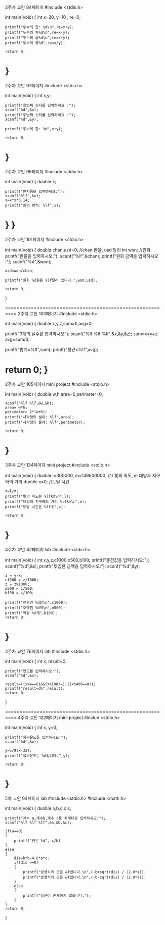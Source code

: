 2주차 교안 84페이지
#include <stdio.h>

int main(void)
{
    int x=20, y=10 , re=0;

    printf("두수의 합: %d\n",re=x+y);
    printf("두수의 차%d\n",re=x-y);
    printf("두수의 곱%d\n",re=x*y);
    printf("두수의 몫%d",re=x/y);

    return 0;
}
==========================================================
2주차 교안 97페이지
#include <stdio.h>

int main(void)
{
    int x,y;

    printf("첫번째 숫자를 입력하세요 :");
    scanf("%d",&x);
    printf("두번째 숫자를 입력하세요 :");
    scanf("%d",&y);

    printf("두수의 합: %d",x+y);

    return 0;
}
==========================================================
2주차 교안 99페이지
#include <stdio.h>

int main(void)
{
    double x;

    printf("반지름을 입력하세요:");
    scanf("%lf",&x);
    x=x*x*3.14;
    printf("원의 면적: %lf",x);
}
}
==========================================================
2주차 교안 101페이지
#include <stdio.h>

int main(void)
{
    double chan,usd=0; //chan 환율, usd 달러
    int won;  //원화
    printf("환율을 입력하시오:");
    scanf("%lf",&chan);
    printf("원화 금액을 입력하시오 :");
    scanf("%d",&won);
    
    usd=won/chan;
    
    printf("원화 %d원은 %lf달러 입니다.",won,usd);
    
    return 0;
}

==========================================================
2주차 교안 103페이지
#include <stdio.h>

int main(void)
{
  double x,y,z,sum=0,avg=0;
  
  printf("3개의 실수를 입력하시오");
  scanf("%lf %lf %lf",&x,&y,&z);
  sum=x+y+z;
  avg=sum/3;
  
  printf("합계=%lf",sum);
  printf("평균=%lf",avg);
  
  return 0;
}
==========================================================
2주차 교안 105페이지 mini project
#include <stdio.h>

int main(void)
{
	double w,h,area=0,perimeter=0;
	
	scanf("%lf %lf,&w,&h);
	area= w*h;
	perimeter= 2*(w+h);
	printf("사각형의 넓이: %lf",area);
	printf("사각형의 둘레: %lf",perimeter);
	
	return 0;
}
==========================================================
3주차 교안 134페이지 mini project
#include <stdio.h>

int main(void)
{
	duoble l=300000, m=149600000; // l 빛의 속도, m 태양과 지구와의 거리
	duoble x=0;	//도달 시간
	
	x=l/m;
	printf("빛의 속도는 %lfkm\n",l);
	printf("태양과 지구와의 거리 %lfkm\n",m);
	printf("도달 시간은 %lf초",x);
	
	return 0;
}
==========================================================
4주차 교안 42페이지 lab
#include <stdio.h>

int main(void)
{
    int x,y,z,c1000,o500,b100;
    printf("물건값을 입력하시오:");
    scanf("%d",&x);
    printf("투입한 금액을 입력하시오:");
    scanf("%d",&y);

    z = y-x;
    c1000 = z/1000;
    z = z%1000;
    o500 = z/500;
    b100 = z/100;

    printf("천원권 %d장\n",c1000);
    printf("오백원 %d개\n",o500);
    printf("백원 %d개",b100);
    return 0;
}
==========================================================
4주차 교안 76페이지 lab
#include <stdio.h>

int main(void)
{
	int x, result=0;
	
	printf("연도를 입력하시오:");
	scanf("%d",&x);
	
	result=((x%4==0)&&(x%100!=)||(x%400==0));
	printf("result=d%",result);
	return 0;
}


==========================================================
4주차 교안 122페이지 mini project
#inclue <stdio.h>

int main(void)
{
	int x, y=0;
	
	printf("화씨온도를 입력하세요:");
	scanf("%d",&x);
	
	y=5/9(x-32);
	printf("섭씨온도는 %d입니다.",y);
	
	return 0;
}
==========================================================
5차 교안 64페이지 lab
#include <stdio.h>
#include <math.h>

int main(void)
{
	duoble a,b,c,dis;
	
	printf("계수 a,계수b,계수 c를 차례대로 입력하시오:");
	scanf("%lf %lf %lf",&a,&b,&c);

	if(a==0)
	{
		printf("근은 %d",-c/b)
	}
	else
	{
		dis=b*b-4.0*a*c;
		if(dis >=0)
		{
			printf("방정식의 근은 &f입니다.\n",(-b+sqrt(dis) / (2.0*a));
			printf("방정식의 근은 &f입니다.\n",(-b-sqrt(dis) / (2.0*a));
		}
		else
		{
			printf("실근이 존재하지 않습니다.");
		}
	}
	return 0;
}
